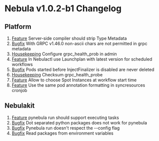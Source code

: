 # Nebula v1.0.2-b1 Changelog

## Platform
1. [Feature](https://github.com/nebulaclouds/nebula/issues/2516) Server-side compiler should strip Type Metadata
1. [Bugfix](https://github.com/nebulaclouds/nebula/issues/2444) With GRPC v1.46.0 non-ascii chars are not permitted in grpc metadata
1. [Housekeeping](https://github.com/nebulaclouds/nebula/issues/1698) Configure grpc_health_prob in admin
1. [Feature](https://github.com/nebulaclouds/nebula/issues/2329) In Nebulactl use Launchplan with latest version for scheduled workflows
1. [Bugfix](https://github.com/nebulaclouds/nebula/issues/2262) Pods started before InjectFinalizer is disabled are never deleted
1. [Housekeeping](https://github.com/nebulaclouds/nebula/issues/2504) Checksum grpc_health_probe
1. [Feature](https://github.com/nebulaclouds/nebula/issues/2284) Allow to choose Spot Instances at workflow start time
1. [Feature](https://github.com/nebulaclouds/nebula/pull/2439) Use the same pod annotation formatting in syncresources cronjob


## Nebulakit
1. [Feature](https://github.com/nebulaclouds/nebula/issues/2471) pynebula run should support executing tasks
1. [Bugfix](https://github.com/nebulaclouds/nebula/issues/2476) Dot separated python packages does not work for pynebula
1. [Bugfix](https://github.com/nebulaclouds/nebula/issues/2474) Pynebula run doesn't respect the --config flag
1. [Bugfix](https://github.com/nebulaclouds/nebulakit/pull/1002) Read packages from environment variables
